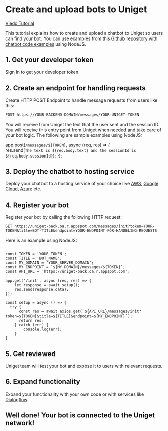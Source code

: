 
# Create and upload bots to Uniget


[Viedo Tutorial](https://www.youtube.com/watch?v=6GLFcm7dGiY)

This tutorial explains how to create and upload a chatbot to Uniget so users can find your bot. You can use examples from this  [Github repository with chatbot code examples](https://github.com/uniget/uniget-bot-samples)  using NodeJS.

## 1. Get your developer token

Sign In  to get your developer token.

  

## 2. Create an endpoint for handling requests

  

Create HTTP POST Endpoint to handle message requests from users like this:

`POST https://YOUR-BACKEND-DOMAIN/messages/YOUR-UNIGET-TOKEN`  
  

You will receive from Uniget the text that the user sent and the session ID. You will receive this entry point from Uniget when needed and take care of your bot logic. The following are sample examples using NodeJS:

 
app.post(`/messages/${TOKEN}`, async (req, res) => {					
	res.send(`The text is ${req.body.text} and the sessionId is ${req.body.sessionId}`);
});

  

## 3. Deploy the chatbot to hosting service

  

Deploy your chatbot to a hosting service of your choice like  [AWS](https://aws.amazon.com/),  [Google Cloud](https://cloud.google.com/),  [Azure](https://azure.microsoft.com/)  etc.

  

## 4. Register your bot

  

Register your bot by calling the following HTTP request:

`GET https://uniget-back.oa.r.appspot.com/messages/init?token=YOUR-TOKEN&title=BOT-TITLE&endpoint=YOUR-ENDPOINT-FOR-HANDELING-REQUESTS`  
  

Here is an example using NodeJS:

```

const TOKEN = 'YOUR_TOKEN';
const TITLE = 'BOT_NAME';
const MY_DOMAIN = 'YOUR_SERVER_DOMAIN';
const MY_ENDPOINT = `${MY_DOMAIN}/messages/${TOKEN}`;
const API_URL = 'https://uniget-back.oa.r.appspot.com';

app.get('/init', async (req, res) => {
	let response = await setup();
	res.send(response.data);
});

const setup = async () => {
  try {        
	  const res = await axios.get(`${API_URL}/messages/init?token=${TOKEN}&title=${TITLE}&endpoint=${MY_ENDPOINT}`);
	  return res;
	} catch (err) {
		console.log(err);
	}
}
```

  

## 5. Get reviewed

  

Uniget team will test your bot and expose it to users with relevant requests.

  

## 6. Expand functionality

Expand your functionality with your own code or with services like  [Dialogflow](https://dialogflow.cloud.google.com/).

  

## Well done! Your bot is connected to the Uniget network!
